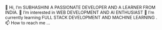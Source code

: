 👋 Hi, I’m SUBHASHINI 
 A PASSIONATE DEVELOPER AND A LEARNER FROM INDIA.
👀 I’m interested in WEB DEVELOPMENT AND AI ENTHUSIAST
🌱 I’m currently learning FULL STACK DEVELOPMENT AND MACHINE LEARNING .
📫 How to reach me ...

<!---
Subhashini13/Subhashini13 is a ✨ special ✨ repository because its `README.md` (this file) appears on your GitHub profile.
You can click the Preview link to take a look at your changes.
--->
